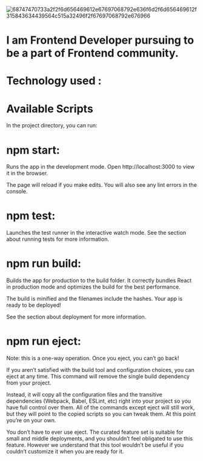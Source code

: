 ![68747470733a2f2f6d656469612e67697068792e636f6d2f6d656469612f315843634439564c515a32496f2f67697068792e676966](https://user-images.githubusercontent.com/58394648/89101897-e50c0180-d421-11ea-8a71-1c4f42e27835.gif)

# I am Frontend Developer pursuing to be a part of  Frontend community.

# Technology used :

# Available Scripts
In the project directory, you can run:



# npm start:
Runs the app in the development mode.
Open http://localhost:3000 to view it in the browser.

The page will reload if you make edits.
You will also see any lint errors in the console.

# npm test:
Launches the test runner in the interactive watch mode.
See the section about running tests for more information.

# npm run build:
Builds the app for production to the build folder.
It correctly bundles React in production mode and optimizes the build for the best performance.

The build is minified and the filenames include the hashes.
Your app is ready to be deployed!

See the section about deployment for more information.

# npm run eject:
Note: this is a one-way operation. Once you eject, you can’t go back!

If you aren’t satisfied with the build tool and configuration choices, you can eject at any time. This command will remove the single build dependency from your project.

Instead, it will copy all the configuration files and the transitive dependencies (Webpack, Babel, ESLint, etc) right into your project so you have full control over them. All of the commands except eject will still work, but they will point to the copied scripts so you can tweak them. At this point you’re on your own.

You don’t have to ever use eject. The curated feature set is suitable for small and middle deployments, and you shouldn’t feel obligated to use this feature. However we understand that this tool wouldn’t be useful if you couldn’t customize it when you are ready for it.




